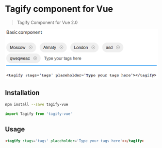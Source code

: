 # Tagify component for Vue

> Tagify Component for Vue 2.0

<p align="center">
    <img src="preview.png" alt="Preview"/>
</p>

## Installation
```bash
npm install --save tagify-vue
```

```javascript
import Tagify from 'tagify-vue'
```

## Usage
```html
<tagify :tags='tags' placeholder='Type your tags here'></tagify>
```
